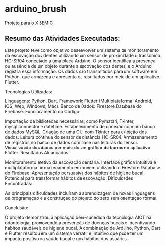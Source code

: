 # arduino_brush


Projeto para o X SEMIC


## Resumo das Atividades Executadas:

Este projeto teve como objetivo desenvolver um sistema de monitoramento da escovação dos dentes utilizando um sensor de proximidade ultrassônico HC-SR04 conectado a uma placa Arduino. O sensor identifica a presença ou ausência de um objeto durante a escovação dos dentes, e o Arduino registra essa informação. Os dados são transmitidos para um software em Python, que armazena e apresenta os resultados por meio de um aplicativo Flutter.

Tecnologias Utilizadas:

Linguagens: Python, Dart.
Framework: Flutter (Multiplataforma: Android, IOS, Web, Windows, Mac).
Banco de Dados: Firestore Database do Firebase.
Funcionamento do Código:

Importação de bibliotecas necessárias, como Pymata4, Tkinter, mysql.connector e datetime.
Estabelecimento de conexão com um banco de dados MySQL.
Criação de uma GUI com Tkinter para exibição dos dados.
Leitura contínua do sensor de distância HC-SR04.
Armazenamento de registros no banco de dados com base nas leituras do sensor.
Visualização dos dados por meio de um gráfico de barras no aplicativo Flutter.
Resultados Alcançados:

Monitoramento efetivo da escovação dentária.
Interface gráfica intuitiva e multiplataforma.
Armazenamento em nuvem utilizando o Firestore Database do Firebase.
Apresentação persuasiva dos hábitos de higiene bucal.
Potencial para transformar hábitos de escovação.
Dificuldades Encontradas:

As principais dificuldades incluíram a aprendizagem de novas linguagens de programação e a construção do projeto do zero sem orientação formal.

Conclusão:

O projeto demonstrou a aplicação bem-sucedida da tecnologia AIOT na odontologia, promovendo a prevenção de doenças bucais e incentivando hábitos saudáveis de higiene bucal. A combinação de Arduino, Python, Dart e Flutter resultou em um sistema versátil e intuitivo que pode ter um impacto positivo na saúde bucal e nos hábitos dos usuários.

